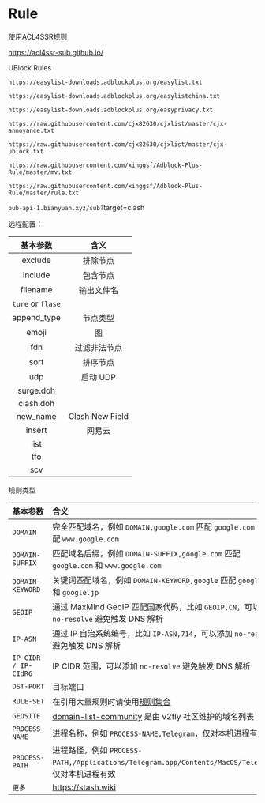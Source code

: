 # Rule

使用ACL4SSR规则

https://acl4ssr-sub.github.io/

UBlock Rules

`https://easylist-downloads.adblockplus.org/easylist.txt`

`https://easylist-downloads.adblockplus.org/easylistchina.txt`

`https://easylist-downloads.adblockplus.org/easyprivacy.txt`

`https://raw.githubusercontent.com/cjx82630/cjxlist/master/cjx-annoyance.txt`

`https://raw.githubusercontent.com/cjx82630/cjxlist/master/cjx-ublock.txt`

`https://raw.githubusercontent.com/xinggsf/Adblock-Plus-Rule/master/mv.txt`

`https://raw.githubusercontent.com/xinggsf/Adblock-Plus-Rule/master/rule.txt`

`pub-api-1.bianyuan.xyz/sub?`target=clash 

远程配置：

| 基本参数 | 含义 |
| :------------: | :-------------: |
| exclude | 排除节点 |
| include | 包含节点 |
| filename | 输出文件名 |
| `ture` or `flase` |
| append_type | 节点类型 |
| emoji | 图 |
| fdn | 过滤非法节点 |
| sort | 排序节点 |
| udp | 启动 UDP |
| surge.doh |
| clash.doh |
| new_name | Clash New Field |
| insert | 网易云 |
| list |
| tfo |
| scv |

规则类型

| 基本参数 | 含义 |
| :----- | :----- |
| `DOMAIN` | 完全匹配域名，例如 `DOMAIN,google.com` 匹配 `google.com` 但不匹配 `www.google.com` |
| `DOMAIN-SUFFIX` | 匹配域名后缀，例如 `DOMAIN-SUFFIX,google.com` 匹配 `google.com` 和 `www.google.com` |
| `DOMAIN-KEYWORD` | 关键词匹配域名，例如 `DOMAIN-KEYWORD,google` 匹配 `google.com` 和 `google.jp` |
| `GEOIP` | 通过 MaxMind GeoIP 匹配国家代码，比如 `GEOIP,CN`，可以添加 `no-resolve` 避免触发 DNS 解析 |
| `IP-ASN` | 通过 IP 自治系统编号，比如 `IP-ASN,714`，可以添加 `no-resolve` 避免触发 DNS 解析 |
| `IP-CIDR / IP-CIdR6` | IP CIDR 范围，可以添加 `no-resolve` 避免触发 DNS 解析 |
| `DST-PORT` | 目标端口 |
| `RULE-SET` | 在引用大量规则时请使用[规则集合](https://stash.wiki/rules/rule-set) |
| `GEOSITE` | [domain-list-community](https://github.com/v2fly/domain-list-community) 是由 v2fly 社区维护的域名列表 |
| `PROCESS-NAME` | 进程名称，例如 `PROCESS-NAME,Telegram`，仅对本机进程有效 |
| `PROCESS-PATH` | 进程路径，例如 `PROCESS-PATH,/Applications/Telegram.app/Contents/MacOS/Telegram`，仅对本机进程有效 |
| `更多` | https://stash.wiki |
